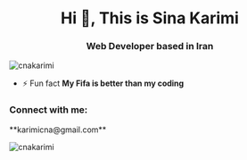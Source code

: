 <h1 align="center">Hi 👋, This is Sina Karimi</h1>
<h3 align="center">Web Developer based in Iran</h3>

<p align="left"> <img src="https://komarev.com/ghpvc/?username=cnakarimi&label=Profile%20views&color=cfa407&style=plastic" alt="cnakarimi" /> </p>


- ⚡ Fun fact **My Fifa is better than my coding**

<h3 align="left">Connect with me:</h3>  **karimicna@gmail.com**

<p><img align="center" src="https://github-readme-streak-stats.herokuapp.com/?user=cnakarimi&theme=highcontrast" alt="cnakarimi" /></p>
